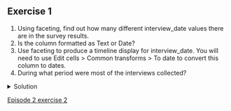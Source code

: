 ## Exercise 1

1. Using faceting, find out how many different interview_date values there are in the survey results.
1. Is the column formatted as Text or Date?
1. Use faceting to produce a timeline display for interview_date. You will need to use Edit cells > Common transforms > To date to convert this column to dates.
1. During what period were most of the interviews collected?

<details>
  <summary>
    Solution
  </summary>

  <p>
    For the column <code>interview_date</code> do <code>Facet > Text facet</code>. A box will appear in the left panel showing that there are 19 unique entries in this column. By default, the column <code>interview_date</code> is formatted as Text. You can change the format by doing <code>Edit cells > Common transforms > To date</code>. Notice the the values in the column turn green. Doing <code>Facet > Timeline facet</code> creates a box in the left panel that shows a histogram of the number of entries for each date.

  Most of the data was collected in November of 2016.

  </details>


[Episode 2 exercise 2](episode2_ex2.md)
